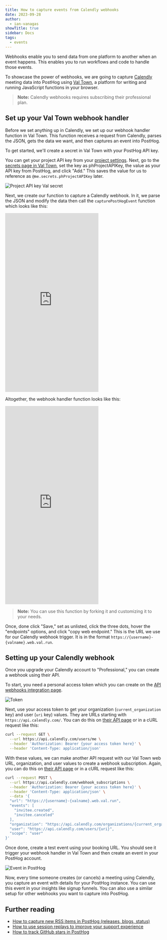 ```yaml
---
title: How to capture events from Calendly webhooks
date: 2023-09-28
author:
  - ian-vanagas
showTitle: true
sidebar: Docs
tags:
  - events
---
```


Webhooks enable you to send data from one platform to another when an event happens. This enables you to run workflows and code to handle those events.

To showcase the power of webhooks, we are going to capture [Calendly](https://calendly.com/) meeting data into PostHog using [Val Town](https://www.val.town/), a platform for writing and running JavaScript functions in your browser. 

> **Note:** Calendly webhooks requires subscribing their professional plan.

## Set up your Val Town webhook handler

Before we set anything up in Calendly, we set up our webhook handler function in Val Town. This function receives a request from Calendly, parses the JSON, gets the data we want, and then captures an event into PostHog.

To get started, we'll create a secret in Val Town with your PostHog API key. 

You can get your project API key from your [project settings](https://app.posthog.com/project/settings). Next, go to the [secrets page in Val Town](https://www.val.town/settings/secrets), set the key as phProjectAPIKey, the value as your API key from PostHog, and click "Add." This saves the value for us to  reference as `@me.secrets.phProjectAPIKey` later.

![Project API key Val secret](https://res.cloudinary.com/dmukukwp6/image/upload/v1710055416/posthog.com/contents/images/tutorials/calendly-webhooks/secret.png)

Next, we create our function to capture a Calendly webhook. In it, we parse the JSON and modify the data then call the `capturePostHogEvent` function which looks like this:

<iframe src="https://www.val.town/embed/ianvph.capturePostHogEvent" height="573" frameBorder="0" allowFullScreen></iframe>

Altogether, the webhook handler function looks like this:

<iframe src="https://www.val.town/embed/ianvph.captureCalendlyWebhook" height="635" frameBorder="0" allowFullScreen></iframe>

> **Note:** You can use this function by forking it and customizing it to your needs. 

Once, done click "Save," set as unlisted, click the three dots, hover the "endpoints" options, and click "copy web endpoint." This is the URL we use for our Calendly webhook trigger. It is in the format `https://{username}-{valname}.web.val.run`.

## Setting up your Calendly webhook

Once you upgrade your Calendly account to "Professional," you can create a webhook using their API. 

To start, you need a personal access token which you can create on the [API webhooks integration page](https://calendly.com/integrations/api_webhooks). 

![Token](https://res.cloudinary.com/dmukukwp6/image/upload/v1710055416/posthog.com/contents/images/tutorials/calendly-webhooks/token.png)

Next, use your access token to get your organization (`current_organization` key) and user (`uri` key) values. They are URLs starting with `https://api.calendly.com/`. You can do this on [their API page](https://developer.calendly.com/api-docs/005832c83aeae-get-current-user) or in a cURL request like this:

```bash
curl --request GET \
  --url https://api.calendly.com/users/me \
  --header 'Authorization: Bearer {your access token here}' \
  --header 'Content-Type: application/json'
```

With these values, we can make another API request with our Val Town web URL, organization, and user values to create a webhook subscription. Again, you can do this on [their API page](https://developer.calendly.com/api-docs/c1ddc06ce1f1b-create-webhook-subscription) or in a cURL request like this:

```bash
curl --request POST \
  --url https://api.calendly.com/webhook_subscriptions \
  --header 'Authorization: Bearer {your access token here}' \
  --header 'Content-Type: application/json' \
  --data '{
  "url": "https://{username}-{valname}.web.val.run",
  "events": [
    "invitee.created",
    "invitee.canceled"
  ],
  "organization": "https://api.calendly.com/organizations/{current_organization}",
  "user": "https://api.calendly.com/users/{uri}",
  "scope": "user"
}'
```

Once done, create a test event using your booking URL. You should see it trigger your webhook handler in Val Town and then create an event in your PostHog account.

![Event in PostHog](https://res.cloudinary.com/dmukukwp6/image/upload/v1710055416/posthog.com/contents/images/tutorials/calendly-webhooks/event.png)

Now, every time someone creates (or cancels) a meeting using Calendly, you capture an event with details for your PostHog instance. You can use this event in your insights like signup funnels. You can also use a similar setup for other webhooks you want to capture into PostHog.

## Further reading

- [How to capture new RSS items in PostHog (releases, blogs, status)](/tutorials/rss-item-capture)
- [How to use session replays to improve your support experience](/tutorials/session-recordings-for-support)
- [How to track GitHub stars in PostHog](/tutorials/github-star-tracker)
